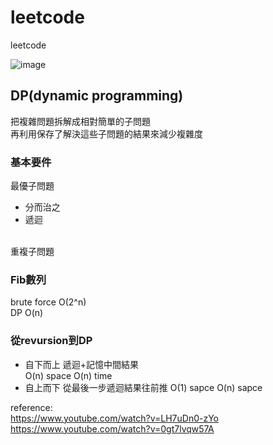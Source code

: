 # leetcode
leetcode

![image](https://github.com/chiweichiu/leetcode/assets/11437097/30dff261-91f9-4088-986e-d5dfcc15be60)


## DP(dynamic programming)
把複雜問題拆解成相對簡單的子問題<br>
再利用保存了解決這些子問題的結果來減少複雜度<br>
### 基本要件 
最優子問題<br>
- 分而治之
- 遞迴
<br>
重複子問題<br>

### Fib數列
brute force O(2^n) <br>
DP O(n) <br>

### 從revursion到DP
- 自下而上
  遞迴+記憶中間結果<br>
  O(n) space
  O(n) time
- 自上而下
  從最後一步遞迴結果往前推
  O(1) sapce
  O(n) sapce

reference:<br>
https://www.youtube.com/watch?v=LH7uDn0-zYo<br>
https://www.youtube.com/watch?v=0gt7lvqw57A<br>
